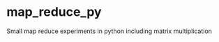 map_reduce_py
=============

Small map reduce experiments in python including matrix multiplication
